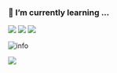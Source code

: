 ### 🌱 I’m currently learning ...

[![](https://img.shields.io/badge/-Java-007396?style=flat-square&logo=java&logoColor=ffffff)](https://reactjs.org/)
[![](https://img.shields.io/badge/-WeChat-07C160?style=flat-square&logo=WeChat&logoColor=ffffff)](https://reactjs.org/)
[![](https://img.shields.io/badge/-aQQ-EB1923?style=flat-square&logo=Tencent&logoColor=ffffff)](https://reactjs.org/)

![info](https://github-readme-stats.vercel.app/api?username=viwcy&show_icons=true&count_private=true&hide=prs&theme=default_repocard)


![](https://visitor-badge.glitch.me/badge?page_id=viwcy.readme)
